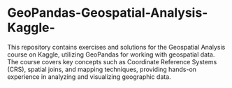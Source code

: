 # GeoPandas-Geospatial-Analysis-Kaggle-
This repository contains exercises and solutions for the Geospatial Analysis course on Kaggle, utilizing GeoPandas for working with geospatial data. The course covers key concepts such as Coordinate Reference Systems (CRS), spatial joins, and mapping techniques, providing hands-on experience in analyzing and visualizing geographic data.
